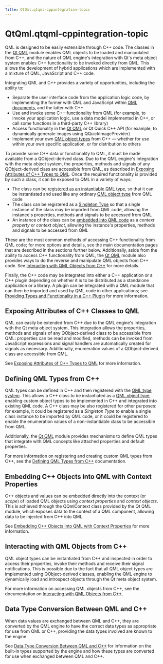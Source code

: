 ```yaml
---
Title: QtQml.qtqml-cppintegration-topic
---
```


# QtQml.qtqml-cppintegration-topic

<span class="subtitle"></span>
<!-- $$$qtqml-cppintegration-topic.html-description -->
<p>QML is designed to be easily extensible through C++ code. The classes in the <a href="QtQml.qtqml-index.md">Qt QML</a> module enables QML objects to be loaded and manipulated from C++, and the nature of QML engine's integration with Qt's meta object system enables C++ functionality to be invoked directly from QML. This allows the development of hybrid applications which are implemented with a mixture of QML, JavaScript and C++ code.</p>
<p>Integrating QML and C++ provides a variety of opportunities, including the ability to:</p>
<ul>
<li>Separate the user interface code from the application logic code, by implementing the former with QML and JavaScript within <a href="QtQml.qtqml-documents-topic.md">QML documents</a>, and the latter with C++</li>
<li>Use and invoke some C++ functionality from QML (for example, to invoke your application logic, use a data model implemented in C++, or call some functions in a third-party C++ library)</li>
<li>Access functionality in the <a href="QtQml.qtqml-index.md">Qt QML</a> or Qt Quick C++ API (for example, to dynamically generate images using QQuickImageProvider)</li>
<li>Implement your own <a href="QtQml.qtqml-typesystem-objecttypes.md">QML object types</a> from C++ — whether for use within your own specific application, or for distribution to others</li>
</ul>
<p>To provide some C++ data or functionality to QML, it must be made available from a QObject-derived class. Due to the QML engine's integration with the meta object system, the properties, methods and signals of any QObject-derived class are accessible from QML, as described in <a href="QtQml.qtqml-cppintegration-exposecppattributes.md">Exposing Attributes of C++ Types to QML</a>. Once the required functionality is provided by such a class, it can be exposed to QML in a variety of ways:</p>
<ul>
<li>The class can be <a href="QtQml.qtqml-cppintegration-definetypes.md#registering-an-instantiable-object-type"> registered as an instantiable QML type</a>, so that it can be instantiated and used like any ordinary <a href="QtQml.qtqml-typesystem-objecttypes.md">QML object type</a> from QML code</li>
<li>The class can be registered as a <a href="QtQml.qtqml-cppintegration-definetypes.md#registering-singleton-objects-with-a-singleton-type">Singleton Type</a> so that a single instance of the class may be imported from QML code, allowing the instance's properties, methods and signals to be accessed from QML</li>
<li>An instance of the class can be <a href="QtQml.qtqml-cppintegration-contextproperties.md">embedded into QML code</a> as a <i>context property</i> or <i>context object</i>, allowing the instance's properties, methods and signals to be accessed from QML</li>
</ul>
<p>These are the most common methods of accessing C++ functionality from QML code; for more options and details, see the main documentation pages that are described in the sections further below. Additionally, aside from the ability to access C++ functionality from QML, the <a href="QtQml.qtqml-index.md">Qt QML</a> module also provides ways to do the reverse and manipulate QML objects from C++ code. See <a href="QtQml.qtqml-cppintegration-interactqmlfromcpp.md">Interacting with QML Objects from C++</a> for more details.</p>
<p>Finally, the C++ code may be integrated into either a C++ application or a C++ plugin depending on whether it is to be distributed as a standalone application or a library. A plugin can be integrated with a QML module that can then be imported and used by QML code in other applications; see <a href="QtQml.qtqml-modules-cppplugins.md">Providing Types and Functionality in a C++ Plugin</a> for more information.</p>
<h2>Exposing Attributes of C++ Classes to QML</h2>
<p>QML can easily be extended from C++ due to the QML engine's integration with the Qt meta object system. This integration allows the properties, methods and signals of any QObject-derived class to be accessible from QML: properties can be read and modified, methods can be invoked from JavaScript expressions and signal handlers are automatically created for signals as necessary. Additionally, enumeration values of a QObject-derived class are accessible from QML.</p>
<p>See <a href="QtQml.qtqml-cppintegration-exposecppattributes.md">Exposing Attributes of C++ Types to QML</a> for more information.</p>
<h2>Defining QML Types from C++</h2>
<p>QML types can be defined in C++ and then registered with the <a href="QtQml.qtqml-typesystem-topic.md">QML type system</a>. This allows a C++ class to be instantiated as a <a href="QtQml.qtqml-typesystem-objecttypes.md">QML object type</a>, enabling custom object types to be implemented in C++ and integrated into existing QML code. A C++ class may be also registered for other purposes: for example, it could be registered as a <i>Singleton Type</i> to enable a single class instance to be imported by QML code, or it could be registered to enable the enumeration values of a non-instantiable class to be accessible from QML.</p>
<p>Additionally, the <a href="QtQml.qtqml-index.md">Qt QML</a> module provides mechanisms to define QML types that integrate with QML concepts like attached properties and default properties.</p>
<p>For more information on registering and creating custom QML types from C++, see the <a href="QtQml.qtqml-cppintegration-definetypes.md">Defining QML Types from C++</a> documentation.</p>
<h2>Embedding C++ Objects into QML with Context Properties</h2>
<p>C++ objects and values can be embedded directly into the context (or <i>scope</i>) of loaded QML objects using <i>context properties</i> and <i>context objects</i>. This is achieved through the QQmlContext class provided by the Qt QML module, which exposes data to the context of a QML component, allowing data to be injected from C++ into QML.</p>
<p>See <a href="QtQml.qtqml-cppintegration-contextproperties.md">Embedding C++ Objects into QML with Context Properties</a> for more information.</p>
<h2>Interacting with QML Objects from C++</h2>
<p>QML object types can be instantiated from C++ and inspected in order to access their properties, invoke their methods and receive their signal notifications. This is possible due to the fact that all QML object types are implemented using QObject-derived classes, enabling the QML engine to dynamically load and introspect objects through the Qt meta object system.</p>
<p>For more information on accessing QML objects from C++, see the documentation on <a href="QtQml.qtqml-cppintegration-interactqmlfromcpp.md">Interacting with QML Objects from C++</a>.</p>
<h2>Data Type Conversion Between QML and C++</h2>
<p>When data values are exchanged between QML and C++, they are converted by the QML engine to have the correct data types as appropriate for use from QML or C++, providing the data types involved are known to the engine.</p>
<p>See <a href="QtQml.qtqml-cppintegration-data.md">Data Type Conversion Between QML and C++</a> for information on the built-in types supported by the engine and how these types are converted for use when exchanged between QML and C++.</p>
<!-- @@@qtqml-cppintegration-topic.html -->
